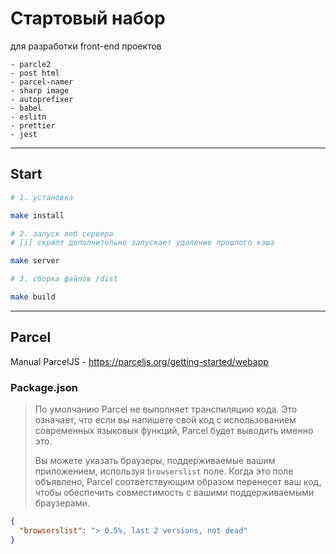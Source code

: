 # Стартовый набор 
для разработки front-end проектов

    - parcle2
    - post html
    - parcel-namer
    - sharp image
    - autoprefixer
    - babel
    - eslitn
    - prettier
    - jest

---
## Start 

```bash 
# 1. установка

make install
```

```bash 
# 2. запуск веб сервера
# [i] скрипт дополнительно запускает удаление прошлого кэша

make server
```

```bash  
# 3. сборка файлов /dist

make build
```

---

## Parcel 
Manual ParcelJS - https://parceljs.org/getting-started/webapp

### Package.json
>По умолчанию Parcel не выполняет транспиляцию кода. Это означает, что если вы напишете свой код с использованием современных языковых функций, Parcel будет выводить именно это. 
> 
>Вы можете указать браузеры, поддерживаемые вашим приложением, используя `browserslist` поле. Когда это поле объявлено, Parcel соответствующим образом перенесет ваш код, чтобы обеспечить совместимость с вашими поддерживаемыми браузерами.
```json
{
  "browserslist": "> 0.5%, last 2 versions, not dead"
}
```



